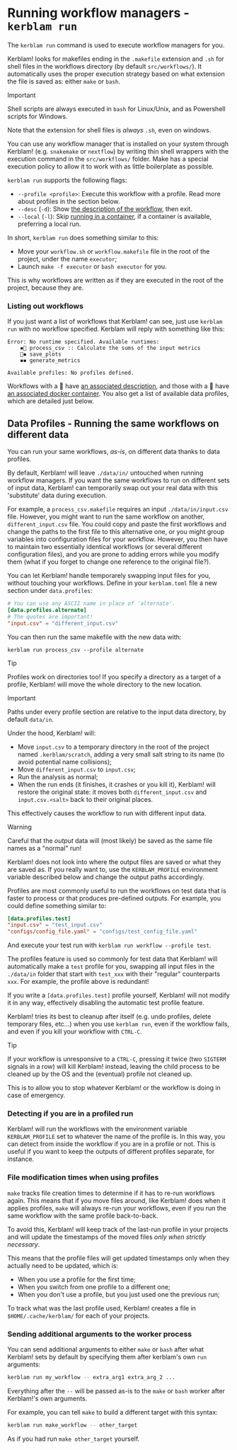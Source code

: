 # Running workflow managers - `kerblam run`

The `kerblam run` command is used to execute workflow managers for you.

Kerblam! looks for makefiles ending in the `.makefile` extension and 
`.sh` for shell files in the workflows directory (by default `src/workflows/`).
It automatically uses the proper execution strategy based on what extension
the file is saved as: either `make` or `bash`.

> [!IMPORTANT]
> Shell scripts are always executed in `bash` for Linux/Unix, and as Powershell
> scripts for Windows.
> 
> Note that the extension for shell files is *always* `.sh`, even on windows.

You can use any workflow manager that is installed on your system
through Kerblam! (e.g. `snakemake` or `nextflow`) by writing thin shell wrappers
with the execution command in the `src/workflows/` folder.
Make has a special execution policy to allow it to work with as little boilerplate
as possible.

`kerblam run` supports the following flags:
- `--profile <profile>`: Execute this workflow with a profile.
  Read more about profiles in the section below.
- `--desc` (`-d`): Show [the description of the workflow](workflow_docstrings.html), then exit.
- `--local` (`-l`): Skip [running in a container](run_containers.html), if a
  container is available, preferring a local run.

In short, `kerblam run` does something similar to this:
- Move your `workflow.sh` or `workflow.makefile` file in the root of the project,
  under the name `executor`;
- Launch `make -f executor` or `bash executor` for you.

This is why workflows are written as if they are executed in the root of the
project, because they are.

### Listing out workflows
If you just want a list of workflows that Kerblam! can see, just use
`kerblam run` with no workflow specified. Kerblam will reply with something
like this:

```
Error: No runtime specified. Available runtimes:
    ◾📜 process_csv :: Calculate the sums of the input metrics
    🐋◾ save_plots
    ◾◾ generate_metrics

Available profiles: No profiles defined.
```

Workflows with a 📜 have [an associated description](pipe_docstrings.md), and 
those with a 🐋 have [an associated docker container](run_containers.md).
You also get a list of available data profiles, which are detailed just below.

## Data Profiles - Running the same workflows on different data

You can run your same workflows, *as-is*, on different data thanks to data profiles.

By default, Kerblam! will leave `./data/in/` untouched when running workflow managers.
If you want the same workflows to run on different sets of input data, Kerblam! can
temporarily swap out your real data with this 'substitute' data during execution.

For example, a `process_csv.makefile` requires an input `./data/in/input.csv` file.
However, you might want to run the same workflow on another, `different_input.csv` file.
You could copy and paste the first workflows and change the paths to the first file
to this alternative one, or you might group variables into configuration
files for your workflow.
However, you then have to maintain two essentially identical workflows
(or several different configuration files),
and you are prone to adding errors while you modify them (what if you
forget to change one reference to the original file?).

You can let Kerblam! handle temporarely swapping input files for you,
without touching your workflows.
Define in your `kerblam.toml` file a new section under `data.profiles`:
```toml
# You can use any ASCII name in place of 'alternate'.
[data.profiles.alternate]
# The quotes are important!
"input.csv" = "different_input.csv"
```
You can then run the same makefile with the new data with:
```
kerblam run process_csv --profile alternate
```
> [!TIP]
> Profiles work on directories too! If you specify a directory as a target
> of a profile, Kerblam! will move the whole directory to the new location.

> [!IMPORTANT]
> Paths under every profile section are relative to the input data directory,
> by default `data/in`.

Under the hood, Kerblam! will:
- Move `input.csv` to a temporary directory in the root of the project named `.kerblam/scratch`,
  adding a very small salt string to its name (to avoid potential name collisions);
- Move `different_input.csv` to `input.csv`;
- Run the analysis as normal;
- When the run ends (it finishes, it crashes or you kill it), Kerblam! will restore the original state:
  it moves both `different_input.csv` and `input.csv.<salt>` back to their original places.

This effectively causes the workflow to run with different input data.

> [!WARNING]
> Careful that the *output* data will (most likely) be saved as the
> same file names as a "normal" run!
> 
> Kerblam! does not look into where the output files are saved or what they
> are saved as.
> If you really want to, use the `KERBLAM_PROFILE` environment variable
> described below and change the output paths accordingly.

Profiles are most commonly useful to run the workflows on test data that is faster to
process or that produces pre-defined outputs. For example, you could define
something similar to:
```toml
[data.profiles.test]
"input.csv" = "test_input.csv"
"configs/config_file.yaml" = "configs/test_config_file.yaml"
```
And execute your test run with `kerblam run workflow --profile test`.

The profiles feature is used so commonly for test data that Kerblam! will
automatically make a `test` profile for you, swapping all input files in the
`./data/in` folder that start with `test_xxx` with their "regular" counterparts `xxx`.
For example, the profile above is redundant!

If you write a `[data.profiles.test]` profile yourself, Kerblam! will not
modify it in any way, effectively disabling the automatic test profile feature.

Kerblam! tries its best to cleanup after itself (e.g. undo profiles,
delete temporary files, etc...) when you use `kerblam run`, even if the workflow
fails, and even if you kill your workflow with `CTRL-C`.

> [!TIP]
> If your workflow is unresponsive to a `CTRL-C`, pressing it twice (two
> `SIGTERM` signals in a row) will kill Kerblam! instead, leaving the child
> process to be cleaned up by the OS and the (eventual) profile not cleaned up.
>
> This is to allow you to stop whatever Kerblam! or the workflow is doing in
> case of emergency.

### Detecting if you are in a profiled run

Kerblam! will run the workflows with the environment variable `KERBLAM_PROFILE`
set to whatever the name of the profile is.
In this way, you can detect from inside the workflow if you are in a profile or not.
This is useful if you want to keep the outputs of different profiles separate,
for instance.

### File modification times when using profiles
`make` tracks file creation times to determine if it has to re-run workflows again.
This means that if you move files around, like Kerblam! does when it applies
profiles, `make` will always re-run your workflows, even if you run the same
workflow with the same profile back-to-back.

To avoid this, Kerblam! will keep track of the last-run profile in your
projects and will update the timestamps of the moved files
*only when strictly necessary*.

This means that the profile files will get updated timestamps only when they
actually need to be updated, which is:
- When you use a profile for the first time;
- When you switch from one profile to a different one;
- When you don't use a profile, but you just used one the previous run;

To track what was the last profile used, Kerblam! creates a file in
`$HOME/.cache/kerblam/` for each of your projects.

### Sending additional arguments to the worker process
You can send additional arguments to either `make` or `bash` after what
Kerblam! sets by default by specifying them after kerblam's own `run` arguments:
```bash
kerblam run my_workflow -- extra_arg1 extra_arg_2 ...
```
Everything after the `--` will be passed as-is to the `make` or `bash`
worker after Kerblam!'s own arguments.

For example, you can tell `make` to build a different target with this syntax:
```bash
kerblam run make_workflow -- other_target
```
As if you had run `make other_target` yourself.
